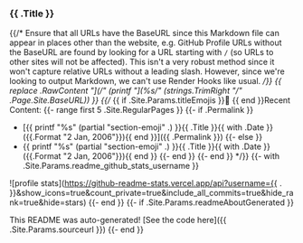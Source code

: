 ### {{ .Title }}
{{/*
  Ensure that all URLs have the BaseURL since this Markdown file can appear in places other than the website, e.g. GitHub Profile
  URLs without the BaseURL are found by looking for a URL starting with `/` (so URLs to other sites will not be affected).
  This isn't a very robust method since it won't capture relative URLs without a leading slash.
  However, since we're looking to output Markdown, we can't use Render Hooks like usual.
*/}}
{{ replace .RawContent "](/" (printf "](%s/" (strings.TrimRight "/" .Page.Site.BaseURL)) }}
{{/*
{{ if .Site.Params.titleEmojis }}📰 {{ end }}Recent Content:
{{- range first 5 .Site.RegularPages }}
{{- if .Permalink }}
  * [{{ printf "%s" (partial "section-emoji" .) }}{{ .Title }}{{ with .Date }} ({{.Format "2 Jan, 2006"}}){{ end }}]({{ .Permalink }})
{{- else }}
  * {{ printf "%s" (partial "section-emoji" .) }}{{ .Title }}{{ with .Date }} ({{.Format "2 Jan, 2006"}}){{ end }}
{{- end }}
{{- end }}
*/}}
{{- with .Site.Params.readme_github_stats_username }}

<!-- Stats badges -->
![profile stats](https://github-readme-stats.vercel.app/api?username={{ . }}&show_icons=true&count_private=true&include_all_commits=true&hide_rank=true&hide=stars)
{{- end }}
{{- if .Site.Params.readmeAboutGenerated }}

This README was auto-generated! [See the code here]({{ .Site.Params.sourceurl }})
{{- end }}
